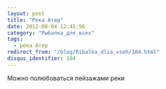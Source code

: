 ```yaml
---
layout: post
title: "Река Атер"
date: 2012-08-04 12:45:56
category: "Рыбалка_для_всех"
tags:
  - река Атер
redirect_from: "/blog/Ribalka_dlia_vseh/104.html"
disqus_identifier: 104
---
```

Можно полюбоваться пейзажами реки
